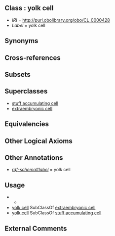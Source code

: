 
## Class : yolk cell

 * *IRI* = http://purl.obolibrary.org/obo/CL_0000428
 * *Label* = yolk cell

## Synonyms


## Cross-references


## Subsets


## Superclasses

 * [stuff accumulating cell](../../CL/25/CL_0000325.md)
 * [extraembryonic cell](../../CL/49/CL_0000349.md)

## Equivalencies


## Other Logical Axioms


## Other Annotations

 * *[rdf-schema#label](../../el/rdf-schema#label.md)* = yolk cell

## Usage

 * -
 * [yolk cell](../../CL/28/CL_0000428.md) SubClassOf [extraembryonic cell](../../CL/49/CL_0000349.md)
 * [yolk cell](../../CL/28/CL_0000428.md) SubClassOf [stuff accumulating cell](../../CL/25/CL_0000325.md)

## External Comments

